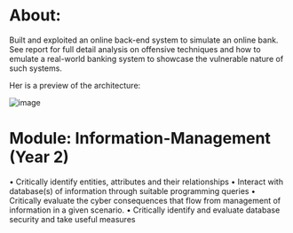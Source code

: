 # About: 

Built and exploited an online back-end system to simulate an online bank. See report for full detail analysis on offensive techniques and how to emulate a real-world banking system to showcase the vulnerable nature of such systems.

Her is a preview of the architecture:

![image](https://github.com/user-attachments/assets/f9801adb-6d5b-439d-a6ad-ea80ebce0a34)


# Module: Information-Management (Year 2)
•	Critically identify entities, attributes and their relationships
•	Interact with database(s) of information through suitable programming queries
•	Critically evaluate the cyber consequences that flow from management of information in a given scenario. 
• Critically identify and evaluate database security and take useful measures
